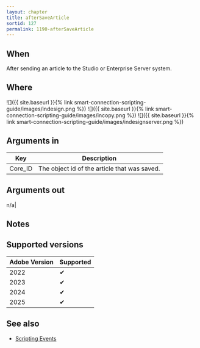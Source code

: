 ```yaml
---
layout: chapter
title: afterSaveArticle
sortid: 127
permalink: 1190-afterSaveArticle
---
```


## When

After sending an article to the Studio or Enterprise Server system.

## Where

![]({{ site.baseurl }}{% link smart-connection-scripting-guide/images/indesign.png %}) ![]({{ site.baseurl }}{% link smart-connection-scripting-guide/images/incopy.png %}) ![]({{ site.baseurl }}{% link smart-connection-scripting-guide/images/indesignserver.png %})

## Arguments in

| Key     | Description                                  |
| ------- | -------------------------------------------- |
| Core_ID | The object id of the article that was saved. |

## Arguments out

n/a|

## Notes

## Supported versions

| Adobe Version | Supported |
| ------------- | --------- |
| 2022          | ✔         |
| 2023          | ✔         |
| 2024          | ✔         |
| 2025          | ✔         |

## See also

- [Scripting Events](./index.md)
